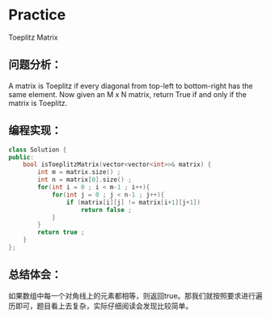 # Practice
Toeplitz Matrix
## 问题分析：
#### 
A matrix is Toeplitz if every diagonal from top-left to bottom-right has the same element.
Now given an M x N matrix, return True if and only if the matrix is Toeplitz.
## 编程实现：
```C++
class Solution {
public:
    bool isToeplitzMatrix(vector<vector<int>>& matrix) {
        int m = matrix.size() ;
        int n = matrix[0].size() ;
        for(int i = 0 ; i < m-1 ; i++){
            for(int j = 0 ; j < n-1 ; j++){
                if (matrix[i][j] != matrix[i+1][j+1])
                    return false ;
            }
        }
        return true ;
    }
};
```
## 总结体会：
如果数组中每一个对角线上的元素都相等，则返回true。那我们就按照要求进行遍历即可，题目看上去复杂，实际仔细阅读会发现比较简单。